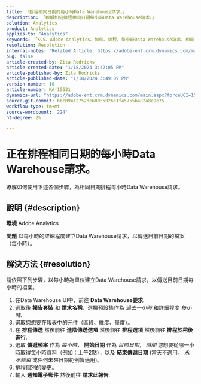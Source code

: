 ```yaml
---
title: 「排程相同日期的每小時Data Warehouse請求。」
description: 「瞭解如何排程相同日期每小時Data Warehouse請求。」
solution: Analytics
product: Analytics
applies-to: "Analytics"
keywords: 「KCS、Adobe Analytics、如何、排程、每小時Data Warehouse請求、相同日期」
resolution: Resolution
internal-notes: "Related Article: https://adobe-ent.crm.dynamics.com/main.aspx?appid=c8f3a4cd-a068-e911-a957-000d3a34e00b&pagetype=entityrecord&etn=knowledgearticle&id=b5d08a45-cea0-ea11-a812-000d3a303484"
bug: false
article-created-by: Zita Rodricks
article-created-date: "1/18/2024 3:42:05 PM"
article-published-by: Zita Rodricks
article-published-date: "1/18/2024 3:49:09 PM"
version-number: 10
article-number: KA-15631
dynamics-url: "https://adobe-ent.crm.dynamics.com/main.aspx?forceUCI=1&pagetype=entityrecord&etn=knowledgearticle&id=38e3cf20-18b6-ee11-a569-6045bd0065f9"
source-git-commit: b6c09412752de68055026e1f45755b482a8e9e75
workflow-type: tm+mt
source-wordcount: '224'
ht-degree: 2%

---
```


# 正在排程相同日期的每小時Data Warehouse請求。


瞭解如何使用下述各個步驟，為相同日期排程每小時Data Warehouse請求。

## 說明 {#description}


<b>環境</b>
Adobe Analytics

<b>問題</b>
以每小時的詳細程度建立Data Warehouse請求，以傳送目前日期的檔案（每小時）。


## 解決方法 {#resolution}


請依照下列步驟，以每小時為單位建立Data Warehouse請求，以傳送目前日期每小時的檔案。

1. 在Data Warehouse UI中，前往 <b>Data Warehouse要求</b>.
2. 選取後 <b>報告套裝</b> 和 <b>請求名稱</b>，選擇預設集作為 *過去一小時* 和詳細程度 *每小時*.
3. 選取您想要在報表中的元件（區段、維度、量度）。
4. 在 <b>排程傳送</b> 然後前往 <b>進階傳送選項</b> 然後前往 <b>排程選項</b> 然後前往 <b>排程於稍後進行</b>.
5. 選取 <b>傳遞頻率</b> 作為 *每小時*， <b>開始日期</b> 作為 *目前日期*， *時間* 您想要從哪一小時取得每小時資料（例如：上午2點），以及 <b>結束傳遞日期</b> (當天不適用。 *永不結束* 或任何未來日期範例皆適用)。
6. 排程個別的變更。
7. 輸入 <b>通知電子郵件</b> 然後前往 <b>請求此報告</b>.

